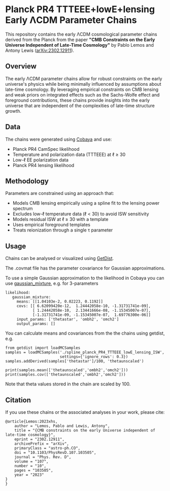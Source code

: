 # Planck PR4 TTTEEE+lowE+lensing Early ΛCDM Parameter Chains

This repository contains the early ΛCDM cosmological parameter chains derived from the Planck from the paper **"CMB Constraints on the Early Universe Independent of Late-Time Cosmology"** by Pablo Lemos and Antony Lewis ([arXiv:2302.12911](https://arxiv.org/abs/2302.12911)).

## Overview

The early ΛCDM parameter chains allow for robust constraints on the early universe's physics while being minimally influenced by assumptions about late-time cosmology. By leveraging empirical constraints on CMB lensing and weak priors on integrated effects such as the Sachs-Wolfe effect and foreground contributions, these chains provide insights into the early universe that are independent of the complexities of late-time structure growth.

## Data

The chains were generated using [Cobaya](https://github.com/CobayaSampler/cobaya) and use:

- Planck PR4 CamSpec likelihood
- Temperature and polarization data (TTTEEE) at ℓ ≥ 30
- Low-ℓ EE polarization data
- Planck PR4 lensing likelihood

## Methodology

Parameters are constrained using an approach that:

- Models CMB lensing empirically using a spline fit to the lensing power spectrum
- Excludes low-ℓ temperature data (ℓ < 30) to avoid ISW sensitivity
- Models residual ISW at ℓ ≥ 30 with a template
- Uses empirical foreground templates
- Treats reionization through a single τ parameter

## Usage

Chains can be analysed or visualized using [GetDist](https://getdist.readthedocs.io/).

The .covmat file has the parameter covariance for Gaussian approximations.

To use a simple Gaussian approximation to the likelihood in Cobaya you can use [gaussian_mixture](https://cobaya.readthedocs.io/en/latest/likelihood_gaussian_mixture.html), e.g. for 3-parameters

```
likelihood:
   gaussian_mixture:
     means: [[1.04103e-2, 0.02223, 0.1192]]
     covs: [[ 6.62099420e-12,  1.24442058e-10, -1.31731741e-09],
            [ 1.24442058e-10,  2.13441666e-08, -1.15345007e-07],
            [-1.31731741e-09, -1.15345007e-07,  1.69776300e-06]]
     input_params: ['thetastar', 'ombh2', 'omch2']
     output_params: []
```

You can calculate means and covariances from the the chains using getdist, e.g.

```
from getdist import loadMCSamples
samples = loadMCSamples('./spline_planck_PR4_TTTEEE_lowE_lensing_ISW',
                        settings={'ignore_rows': 0.3})
samples.addDerived(samples['thetastar']/100, 'thetaunscaled')

print(samples.mean(['thetaunscaled','ombh2','omch2']))
print(samples.cov(['thetaunscaled','ombh2','omch2']))
```

Note that theta values stored in the chain are scaled by 100.

## Citation

If you use these chains or the associated analyses in your work, please cite:

```
@article{Lemos:2023xhs,
    author = "Lemos, Pablo and Lewis, Antony",
    title = "{CMB constraints on the early Universe independent of late-time cosmology}",
    eprint = "2302.12911",
    archivePrefix = "arXiv",
    primaryClass = "astro-ph.CO",
    doi = "10.1103/PhysRevD.107.103505",
    journal = "Phys. Rev. D",
    volume = "107",
    number = "10",
    pages = "103505",
    year = "2023"
}
}
```
